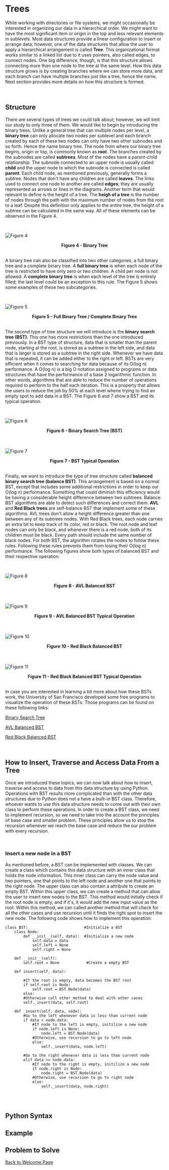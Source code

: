 # Trees
While working with directories or file systems, we might occasionally be interested in organizing our data in a hierarchical order. We might want to have the most significant item or origin in the top and less relevant elements in sublevels. Most data structures provide a linear configuration to insert or arrange data; however, one of the data structures that allow the user to apply a hierarchical arrangement is called **Tree**. This organizational format works similar to a linked list due to it uses pointers, also called edges, to connect nodes. One big difference, though, is that this structure allows connecting more than one node to the tree at the same level. How this data structure grows is by creating branches where we can store more data, and each branch can have multiple branches just like a tree, hence the name. Next section provides more details on how this structure is formed.

<br> 

## Structure
There are several types of trees we could talk about; however, we will limit our study to only three of them. We would like to begin by introducing the binary trees. Unlike a general tree that can multiple nodes per level, a **binary tree** can only allocate two nodes per sublevel and each branch created by each of these two nodes can only have two other subnodes and so forth. Hence the name binary tree. The node from where our binary tree begins, origin or top, is commonly known as **root**. The branches created by the subnodes are called **subtrees**. Most of the nodes have a parent-child relationship. The subnode connected to an upper node is usually called **child** and the upper node to which the subnode is connected is called **parent**. Each child node, as mentioned previously, generally forms a subtree. Nodes that don't have any children are called **leaves**. The links used to connect one node to another are called **edges**; they are usually represented as arrows or lines in the diagrams. Another term that would relevant to define is the height of a tree. The **heigh of a tree** is the number of nodes through the path with the maximum number of nodes from the root to a leaf. Despite this definition only applies to the entire tree, the height of a subtree can be calculated in the same way. All of these elements can be observed in the Figure 4.

<br>

![Figure 4](Binary_Tree.png)
<figcaption align = "center"><b>Figure 4 - Binary Tree</b></figcaption>

<br>

A binary tree can also be classified into two other categories, a full binary tree and a complete binary tree. A **full binary tree** is when each node of the tree is restricted to have only zero or two children. A child per node is not allowed. A **complete binary tree** is when each level of the tree is entirely filled; the last level could be an exception to this rule. The Figure 5 shows some examples of these two subcategories.

<br>

![Figure 5](Full_Complete_Binary_Tree.png)
<figcaption align = "center"><b>Figure 5 - Full Binary Tree / Complete Binary Tree </b></figcaption>

<br>

The second type of tree structure we will introduce is the **binary search tree (BST)**. This one has more restrictions than the one introduced previously. In a BST type of structure, data that is smaller than the parent node, starting at the root, is stored as a subtree in the left side, and data that is larger is stored as a subtree in the right side. Whenever we have data that is repeated, it can be added either to the right or left. BSTs are very efficient when it comes to searching for data because of its O(log n) performance. A O(log n) is a big O notation assigned to programs or data structures that have the performance of a base 2 logarithmic function. In other words, algorithms that are able to reduce the number of operations required to perform to the half each iteration. This is a property that allows the users to reduce the job by 50% at each level whene trying to find an empty spot to add data in a BST. The Figure 6 and 7 show a BST and its typical operation.

<br>

![Figure 6](BST.png)
<figcaption align = "center"><b>Figure 6 - Binary Search Tree (BST) </b></figcaption>

<br>

<br>

![Figure 7](BST_performance.png)
<figcaption align = "center"><b>Figure 7 - BST Typical Operation </b></figcaption>

<br>

Finally, we want to introduce the type of tree structure called **balanced binary search tree (balance BST)**. This arrangement is based on a normal BST, except that includes some additional restrictions in order to keep our O(log n) performance. Something that could diminish this efficiency would be having a considerable height difference between two subtrees. Balance BST algorithms are able to detect such differences and correct them. **AVL** and **Red Black trees** are self-balance BST that implement some of these algorithms. AVL trees don't allow a height difference greater than one between any of its subtrees nodes. With Red Black trees, each node carries an extra bit to keep track of its color, red or black. The root node and leaf nodes can only be black, and whenever there is a red node, both of its children must be black. Every path should include the same number of black nodes. For both BST, the algorithm rotates the nodes to follow these rules. Following these rules prevents them from losing their O(log n) performance. The following figures show both types of balanced BST and their respective operation.

<br>

![Figure 8](AVL_BBST.png)
<figcaption align = "center"><b>Figure 8 - AVL Balanced BST </b></figcaption>

<br>

<br>

![Figure 9](AVL_BBST_performance.png)
<figcaption align = "center"><b>Figure 9 - AVL Balanced BST Typical Operation </b></figcaption>

<br>

<br>

![Figure 10](Red_Black_BBST.png)
<figcaption align = "center"><b>Figure 10 - Red Black Balanced BST  </b></figcaption>

<br>

<br>

![Figure 11](Red_Black_BBST_performance.png)
<figcaption align = "center"><b>Figure 11 - Red Black Balanced BST Typical Operation </b></figcaption>

<br>

In case you are interested in learning a bit more about how these BSTs work, the University of San Francisco developed some free programs to visualize the operation of these BSTs. Those programs can be found on these following links: 

[Binary Search Tree](https://www.cs.usfca.edu/~galles/visualization/BST.html)

[AVL Balanced BST](https://www.cs.usfca.edu/~galles/visualization/AVLtree.html)

[Red Black Balanced BST](https://www.cs.usfca.edu/~galles/visualization/RedBlack.html)

<br>

## How to Insert, Traverse and Access Data From a Tree

Once we introduced these topics, we can now talk about how to insert, traverse and access to data from this data structure by using Python. Operations with BST results more complicated than with the other data structures due to Python does not a have a built-in BST class. Therefore, whoever wants to use this data structure needs to come out with their own class to perform these operations. In order to create a BST class, we need to implement recursion, so we need to take into the account the principles of base case and smaller problem. These principles allow us to stop the recursion whenever we reach the base case and reduce the our problem with every recursion.

<br>

### Insert a new node in a BST
As mentioned before, a BST can be implemented with classes. We can create a class which contains this data structure with an inner class that holds the node information. This inner class can carry the node value and two pointers, one that points to the left node and another one that points to the right node. The upper class can also contain a attribute to create an empty BST. Within this upper class, we can create a method that can allow the user to insert new nodes to the BST. This method would initially check if the root node is empty, and if it's, it would add the new input value as the root. Within this method, we can called another method that will check for all the other cases and use recursion until it finds the right spot to insert the new node. The following code shows how to implement this operation:
```
class BST:                         #Initialize a BST
    class Node:
        def __init__(self, data):  #Initialize a new node
            self.data = data
            self.left = None
            self.right = None
    
    def __init__(self):
        self.root = None            #Create a empty BST
    
    def insert(self, data):

        #If the root is empty, data becomes the BST root
        if self.root is Node:
            self.root = BST.Node(data)  
        else:
        #Otherwise call other method to deal with other cases
        self._insert(data, self.root)

    def _insert(self, data, node):
        #Go to the left whenever data is less than current node
        if data < node.data:
            #If node to the left is empty, initilize a new node
            if node.left is None:
                node.left = BST.Node(data)
            #Otherwise, use recursion to go to left node
            else:
                self._insert(data, node.left)

        #Go to the right whenever data is less than current node
        elif data >= node.data:
            #If node to the right is empty, initilize a new node
            if node.right is Node:
                node.right = BST.Node(data)
            #Otherwise, use recursion to go to right node
            else:
                self._insert(data, node.right)
        
```

<br>



## Python Syntax

## Example

## Problem to Solve


[Back to Welcome Page](1-welcome.md)